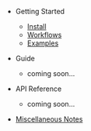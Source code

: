 -   Getting Started

    -   [Install](install.md)
    -   [Workflows](workflows.md)
    -   [Examples](examples.md)

-   Guide

    -   coming soon...

-   API Reference

    -   coming soon...

-   [Miscellaneous Notes](notes.md)
